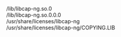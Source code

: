 /lib/libcap-ng.so.0  
/lib/libcap-ng.so.0.0.0  
/usr/share/licenses/libcap-ng  
/usr/share/licenses/libcap-ng/COPYING.LIB  
